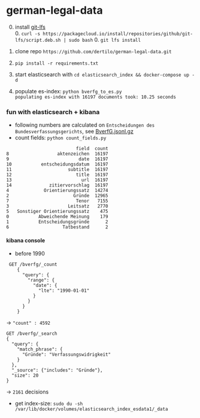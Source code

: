 # german-legal-data
0. install [git-lfs](https://git-lfs.github.com/)  
    0. `curl -s https://packagecloud.io/install/repositories/github/git-lfs/script.deb.sh | sudo bash`
    0. `git lfs install`
    
1. clone repo `https://github.com/dertilo/german-legal-data.git`
1. `pip install -r requirements.txt`
2. start elasticsearch with `cd elasticsearch_index && docker-compose up -d`
3. populate es-index: `python bverfg_to_es.py`  
    `populating es-index with 16197 documents took: 10.25 seconds`

### fun with elasticsearch + kibana
* following numbers are calculated on `Entscheidungen des Bundesverfassungsgerichts`, see [BverfG.jsonl.gz](BverfG.jsonl.gz)
* count fields: `python count_fields.py`
```shell script
                          field  count
8                  aktenzeichen  16197
9                          date  16197
10           entscheidungsdatum  16197
11                     subtitle  16197
12                        title  16197
13                          url  16197
14              zitiervorschlag  16197
4             Orientierungssatz  14274
2                        Gründe  12965
7                         Tenor   7155
3                      Leitsatz   2770
5   Sonstiger Orientierungssatz    475
0           Abweichende Meinung    179
1           Entscheidungsgründe      2
6                    Tatbestand      2
```

#### kibana console
+ before 1990
```shell script
 GET /bverfg/_count
    {
      "query": {
        "range": {
          "date": {
            "lte": "1990-01-01"
          }
        }
      }
    }

```
-> `"count" : 4592`

```shell script
GET /bverfg/_search
{
  "query": {
    "match_phrase": {
      "Gründe": "Verfassungswidrigkeit"
    }
  },
  "_source": {"includes": "Gründe"}, 
  "size": 20
}
```
-> `2161` decisions

* get index-size: `sudo du -sh /var/lib/docker/volumes/elasticsearch_index_esdata1/_data`